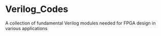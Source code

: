 # Verilog_Codes
A collection of fundamental Verilog modules needed for FPGA design in various applications
